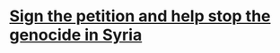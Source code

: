# [Sign the petition and help stop the genocide in Syria]([http://stopthesyriangenocide.com/](https://www.change.org/p/halt-the-killing-of-civilians-on-syria-s-coastline))

<!--
## Hey, I'm Emily!


I'm a CS student based in Ohio passionate about leveraging technology to solve interdisciplinary challenges.

Check out my website [here](https://emily202777.github.io/main-site/) and connect with me on [LinkedIn](https://www.linkedin.com/in/emily-ahmad-26345a309/)

![GitHub Streak](https://streak-stats.demolab.com/?user=emily202777&theme=radical)
-->
